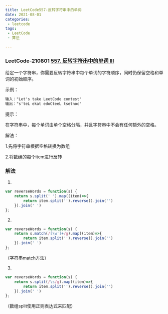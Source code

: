 ```yaml
---
title: LeetCode557-反转字符串中的单词
date: 2021-08-01
categories:
 - leetcode
tags:
 - LeetCode
 - 算法

---
```

### LeetCode-210801 [557. 反转字符串中的单词 III](https://leetcode-cn.com/problems/reverse-words-in-a-string-iii/) 

给定一个字符串，你需要反转字符串中每个单词的字符顺序，同时仍保留空格和单词的初始顺序。

 

示例：

```tex
输入："Let's take LeetCode contest"
输出："s'teL ekat edoCteeL tsetnoc"
```


提示：

在字符串中，每个单词由单个空格分隔，并且字符串中不会有任何额外的空格。



解法：

1.先将字符串根据空格转换为数组

2.将数组的每个item进行反转

### 解法

1.

```javascript
var reverseWords = function(s) {
    return s.split(' ').map((item)=>{
        return item.split('').reverse().join('')
    }).join(' ')
};
```

2.

```javascript
var reverseWords = function(s) {
    return s.match(/[\w']+/g).map((item)=>{
        return item.split('').reverse().join('')
    }).join(' ')
};
```

（字符串match方法）

3.

```javascript
var reverseWords = function(s) {
    return s.split(/\s/g).map((item)=>{
        return item.split('').reverse().join('')
    }).join(' ')
};
```

（数组split使用正则表达式来匹配）

